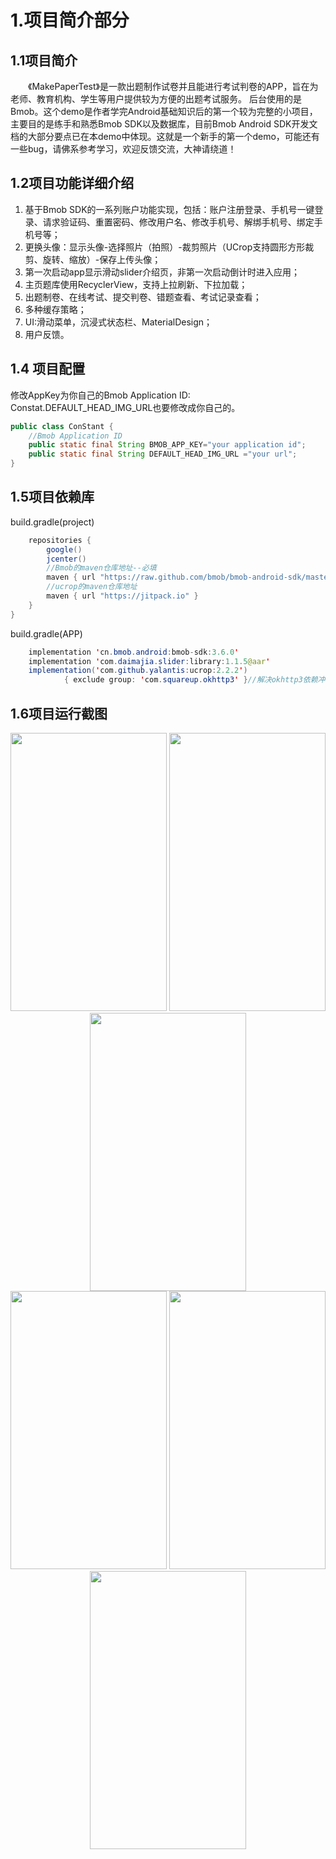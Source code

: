 # 1.项目简介部分

## 1.1项目简介

&emsp;&emsp;《MakePaperTest》是一款出题制作试卷并且能进行考试判卷的APP，旨在为老师、教育机构、学生等用户提供较为方便的出题考试服务。 后台使用的是Bmob。这个demo是作者学完Android基础知识后的第一个较为完整的小项目，主要目的是练手和熟悉Bmob SDK以及数据库，目前Bmob Android SDK开发文档的大部分要点已在本demo中体现。这就是一个新手的第一个demo，可能还有一些bug，请佛系参考学习，欢迎反馈交流，大神请绕道！

## 1.2项目功能详细介绍

1. 基于Bmob SDK的一系列账户功能实现，包括：账户注册登录、手机号一键登录、请求验证码、重置密码、修改用户名、修改手机号、解绑手机号、绑定手机号等；
2. 更换头像：显示头像-选择照片（拍照）-裁剪照片（UCrop支持圆形方形裁剪、旋转、缩放）-保存上传头像；
3. 第一次启动app显示滑动slider介绍页，非第一次启动倒计时进入应用；
4. 主页题库使用RecyclerView，支持上拉刷新、下拉加载；
5. 出题制卷、在线考试、提交判卷、错题查看、考试记录查看；
6. 多种缓存策略；
7. UI:滑动菜单，沉浸式状态栏、MaterialDesign；
8. 用户反馈。

## 1.4 项目配置

修改AppKey为你自己的Bmob Application ID:
Constat.DEFAULT_HEAD_IMG_URL也要修改成你自己的。

```java
public class ConStant {
    //Bmob Application ID
    public static final String BMOB_APP_KEY="your application id";
    public static final String DEFAULT_HEAD_IMG_URL ="your url";
}
```

## 1.5项目依赖库

build.gradle(project)

```java
    repositories {
        google()
        jcenter()
        //Bmob的maven仓库地址--必填
        maven { url "https://raw.github.com/bmob/bmob-android-sdk/master" }
        //ucrop的maven仓库地址
        maven { url "https://jitpack.io" }
    }
}
```

build.gradle(APP)

```java
    implementation 'cn.bmob.android:bmob-sdk:3.6.0'
    implementation 'com.daimajia.slider:library:1.1.5@aar'
    implementation('com.github.yalantis:ucrop:2.2.2')
            { exclude group: 'com.squareup.okhttp3' }//解决okhttp3依赖冲突bug
```

## 1.6项目运行截图

<center class="capture1">
    <img src="http://pg0dgjunx.bkt.clouddn.com/%E5%9B%BE%E7%89%872.png" width="250" height="445"/>
    <img src="http://pg0dgjunx.bkt.clouddn.com/WechatIMG10.jpeg" width="250" height="445"/>
    <img src="http://pg0dgjunx.bkt.clouddn.com/%E5%9B%BE%E7%89%871.png" width="250" height="445"/>
</center>
<center class="capture2">
    <img src="http://pg0dgjunx.bkt.clouddn.com/WechatIMG11.jpeg" width="250" height="445"/>
    <img src="http://pg0dgjunx.bkt.clouddn.com/%E5%9B%BE%E7%89%873.png" width="250" height="445"/>
    <img src="http://pg0dgjunx.bkt.clouddn.com/%E5%9B%BE%E7%89%874.png" width="250" height="445"/>
</center>

